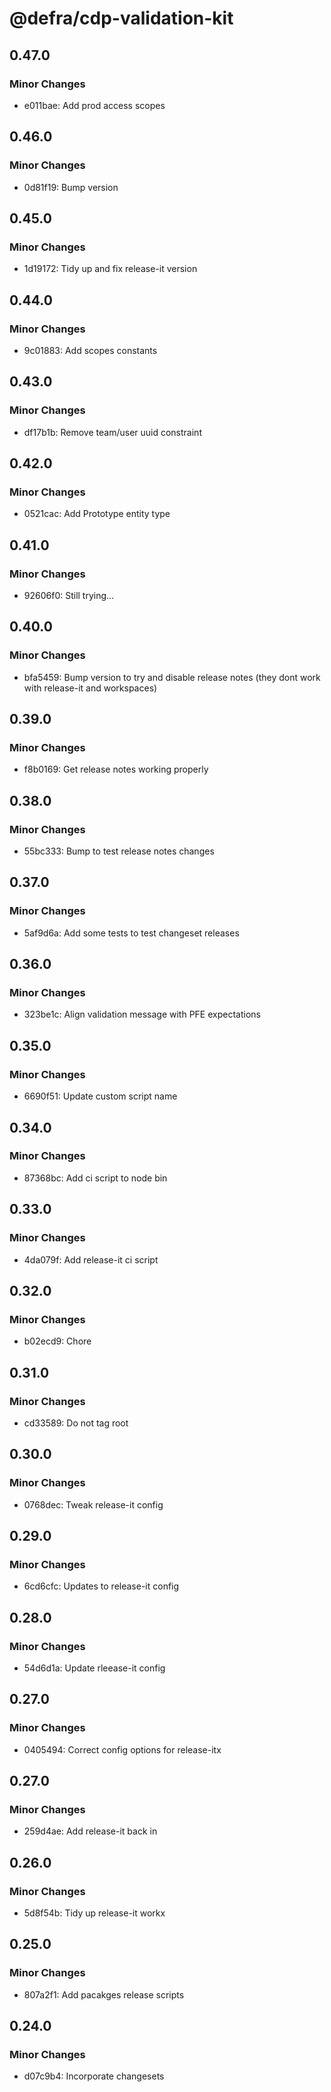 # @defra/cdp-validation-kit

## 0.47.0

### Minor Changes

- e011bae: Add prod access scopes

## 0.46.0

### Minor Changes

- 0d81f19: Bump version

## 0.45.0

### Minor Changes

- 1d19172: Tidy up and fix release-it version

## 0.44.0

### Minor Changes

- 9c01883: Add scopes constants

## 0.43.0

### Minor Changes

- df17b1b: Remove team/user uuid constraint

## 0.42.0

### Minor Changes

- 0521cac: Add Prototype entity type

## 0.41.0

### Minor Changes

- 92606f0: Still trying...

## 0.40.0

### Minor Changes

- bfa5459: Bump version to try and disable release notes (they dont work with release-it and workspaces)

## 0.39.0

### Minor Changes

- f8b0169: Get release notes working properly

## 0.38.0

### Minor Changes

- 55bc333: Bump to test release notes changes

## 0.37.0

### Minor Changes

- 5af9d6a: Add some tests to test changeset releases

## 0.36.0

### Minor Changes

- 323be1c: Align validation message with PFE expectations

## 0.35.0

### Minor Changes

- 6690f51: Update custom script name

## 0.34.0

### Minor Changes

- 87368bc: Add ci script to node bin

## 0.33.0

### Minor Changes

- 4da079f: Add release-it ci script

## 0.32.0

### Minor Changes

- b02ecd9: Chore

## 0.31.0

### Minor Changes

- cd33589: Do not tag root

## 0.30.0

### Minor Changes

- 0768dec: Tweak release-it config

## 0.29.0

### Minor Changes

- 6cd6cfc: Updates to release-it config

## 0.28.0

### Minor Changes

- 54d6d1a: Update rleease-it config

## 0.27.0

### Minor Changes

- 0405494: Correct config options for release-itx

## 0.27.0

### Minor Changes

- 259d4ae: Add release-it back in

## 0.26.0

### Minor Changes

- 5d8f54b: Tidy up release-it workx

## 0.25.0

### Minor Changes

- 807a2f1: Add pacakges release scripts

## 0.24.0

### Minor Changes

- d07c9b4: Incorporate changesets
